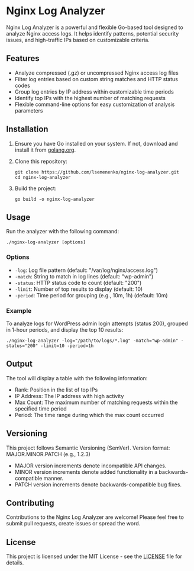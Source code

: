 # Nginx Log Analyzer

Nginx Log Analyzer is a powerful and flexible Go-based tool designed to analyze Nginx access logs. It helps identify patterns, potential security issues, and high-traffic IPs based on customizable criteria.

## Features

- Analyze compressed (.gz) or uncompressed Nginx access log files
- Filter log entries based on custom string matches and HTTP status codes
- Group log entries by IP address within customizable time periods
- Identify top IPs with the highest number of matching requests
- Flexible command-line options for easy customization of analysis parameters

## Installation

1. Ensure you have Go installed on your system. If not, download and install it from [golang.org](https://golang.org/).

2. Clone this repository:
   ```
   git clone https://github.com/lsemenenko/nginx-log-analyzer.git
   cd nginx-log-analyzer
   ```

3. Build the project:
   ```
   go build -o nginx-log-analyzer
   ```

## Usage

Run the analyzer with the following command:

```
./nginx-log-analyzer [options]
```

### Options

- `-log`: Log file pattern (default: "/var/log/nginx/access.log")
- `-match`: String to match in log lines (default: "wp-admin")
- `-status`: HTTP status code to count (default: "200")
- `-limit`: Number of top results to display (default: 10)
- `-period`: Time period for grouping (e.g., 10m, 1h) (default: 10m)

### Example

To analyze logs for WordPress admin login attempts (status 200), grouped in 1-hour periods, and display the top 10 results:

```
./nginx-log-analyzer -log="/path/to/logs/*.log" -match="wp-admin" -status="200" -limit=10 -period=1h
```

## Output

The tool will display a table with the following information:

- Rank: Position in the list of top IPs
- IP Address: The IP address with high activity
- Max Count: The maximum number of matching requests within the specified time period
- Period: The time range during which the max count occurred

## Versioning
This project follows Semantic Versioning (SemVer).
Version format: MAJOR.MINOR.PATCH (e.g., 1.2.3)

- MAJOR version increments denote incompatible API changes.
- MINOR version increments denote added functionality in a backwards-compatible manner.
- PATCH version increments denote backwards-compatible bug fixes.

## Contributing

Contributions to the Nginx Log Analyzer are welcome! Please feel free to submit pull requests, create issues or spread the word.

## License

This project is licensed under the MIT License - see the [LICENSE](LICENSE.md) file for details.